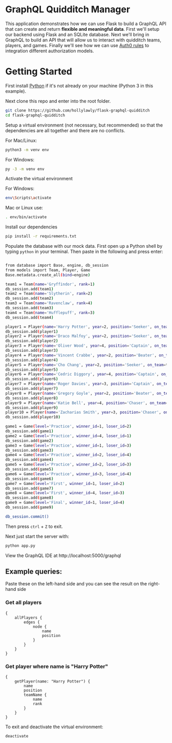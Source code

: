 # GraphQL Quidditch Manager

This application demonstrates how we can use Flask to build a GraphQL API that can create and return **flexible and meaningful data**. First we'll setup our backend using Flask and an SQLite database. Next we'll bring in GraphQL to build an API that will allow us to interact with quidditch teams, players, and games. Finally we'll see how we can use [Auth0 rules](https://auth0.com/docs/rules) to integration different authorization models.

# Getting Started

First install [Python](https://www.python.org/downloads/) if it's not already on your machine (Python 3 in this example).

Next clone this repo and enter into the root folder.

```bash
git clone https://github.com/hollylawly/flask-graphql-quidditch
cd flask-graphql-quidditch
```

Setup a virtual environment (not necessary, but recommended) so that the dependencies are all together and there are no conflicts.

For Mac/Linux:
```bash
python3 -m venv env
```

For Windows:
```bash
py -3 -m venv env
```

Activate the virtual environment

For Windows:

```bash
env\Scripts\activate
```

Mac or Linux use:

```bash
. env/bin/activate
```

Install our dependencies

```bash
pip install -r requirements.txt
```

Populate the database with our mock data. First open up a Python shell by typing `python` in your terminal. Then paste in the following and press enter:

```bash

from database import Base, engine, db_session
from models import Team, Player, Game
Base.metadata.create_all(bind=engine)

team1 = Team(name='Gryffindor', rank=1)
db_session.add(team1)
team2 = Team(name='Slytherin', rank=2)
db_session.add(team2)
team3 = Team(name='Ravenclaw', rank=4)
db_session.add(team3)
team4 = Team(name='Hufflepuff', rank=3)
db_session.add(team4)

player1 = Player(name='Harry Potter', year=2, position='Seeker', on_team=team1)
db_session.add(player1)
player2 = Player(name='Draco Malfoy', year=2, position='Seeker', on_team=team2)
db_session.add(player2)
player3 = Player(name='Oliver Wood', year=4, position='Captain', on_team=team1)
db_session.add(player3)
player4 = Player(name='Vincent Crabbe', year=2, position='Beater', on_team=team2)
db_session.add(player4)
player5 = Player(name='Cho Chang', year=2, position='Seeker', on_team=team3)
db_session.add(player5)
player6 = Player(name='Cedric Diggory', year=4, position='Captain', on_team=team4)
db_session.add(player6)
player7 = Player(name='Roger Davies', year=3, position='Captain', on_team=team3)
db_session.add(player7)
player8 = Player(name='Gregory Goyle', year=2, position='Beater', on_team=team2)
db_session.add(player8)
player9 = Player(name='Katie Bell', year=4, position='Chaser', on_team=team1)
db_session.add(player9)
player10 = Player(name='Zacharias Smith', year=3, position='Chaser', on_team=team4)
db_session.add(player10)

game1 = Game(level='Practice', winner_id=1, loser_id=2)
db_session.add(game1)
game2 = Game(level='Practice', winner_id=4, loser_id=1)
db_session.add(game2)
game3 = Game(level='Practice', winner_id=1, loser_id=3)
db_session.add(game3)
game4 = Game(level='Practice', winner_id=2, loser_id=4)
db_session.add(game4)
game5 = Game(level='Practice', winner_id=2, loser_id=3)
db_session.add(game5)
game6 = Game(level='Practice', winner_id=3, loser_id=4)
db_session.add(game6)
game7 = Game(level='First', winner_id=1, loser_id=2)
db_session.add(game7)
game8 = Game(level='First', winner_id=4, loser_id=3)
db_session.add(game8)
game9 = Game(level='Final', winner_id=1, loser_id=4)
db_session.add(game9)

db_session.commit()
```

Then press `ctrl` + `Z` to exit.

Next just start the server with:

```bash
python app.py
```

View the GraphQL IDE at http://localhost:5000/graphql

## Example queries:

Paste these on the left-hand side and you can see the result on the right-hand side

### Get all players

```
{
    allPlayers {
        edges {
            node {
                name
                position
            }
        }
    }
}
```

### Get player where name is "Harry Potter"

```
{
    getPlayer(name: "Harry Potter") {
        name
        position
        teamName {
            name
            rank
        }
    }
}
```

To exit and deactivate the virtual environment:

```bash
deactivate
```